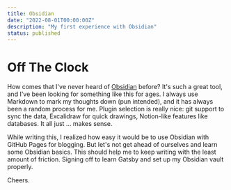 ```yaml
---
title: Obsidian
date: "2022-08-01T00:00:00Z"
description: "My first experience with Obsidian"
status: published
---
```


# Off The Clock
How comes that I've never heard of [Obsidian](https://obsidian.md/) before? It's such a great tool, and I've been looking for something like this for ages. I always use Markdown to mark my thoughts down (pun intended), and it has always been a random process for me. Plugin selection is really nice: git support to sync the data, Excalidraw for quick drawings, Notion-like features like databases. It all just ... makes sense.

While writing this, I realized how easy it would be to use Obsidian with GitHub Pages for blogging. But let's not get ahead of ourselves and learn some Obsidian basics. This should help me to keep writing with the least amount of friction. Signing off to learn Gatsby and set up my Obsidian vault properly.

Cheers.
